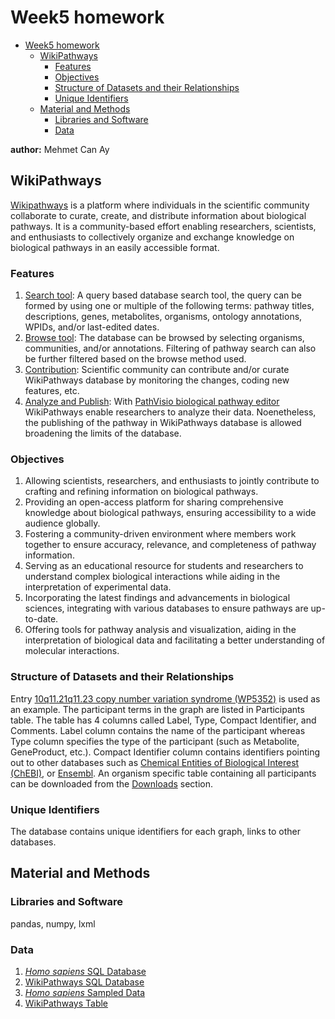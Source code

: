 # Week5 homework

- [Week5 homework](#week5-homework)
  - [WikiPathways](#wikipathways)
    - [Features](#features)
    - [Objectives](#objectives)
    - [Structure of Datasets and their Relationships](#structure-of-datasets-and-their-relationships)
    - [Unique Identifiers](#unique-identifiers)
  - [Material and Methods](#material-and-methods)
    - [Libraries and Software](#libraries-and-software)
    - [Data](#data)

**author:** Mehmet Can Ay

## WikiPathways
[Wikipathways](https://www.wikipathways.org) is a platform where individuals in the scientific community collaborate to curate, create, and distribute information about biological pathways. It is a community-based effort enabling researchers, scientists, and enthusiasts to collectively organize and exchange knowledge on biological pathways in an easily accessible format. <br>

### Features

1. [Search tool](https://www.wikipathways.org/search.html): A query based database search tool, the query can be formed by using one or multiple of the following terms: pathway titles, descriptions, genes, metabolites, organisms, ontology annotations, WPIDs, and/or last-edited dates.
2. [Browse tool](https://www.wikipathways.org/#browse): The database can be browsed by selecting organisms, communities, and/or annotations. Filtering of pathway search can also be further filtered based on the browse method used.
3. [Contribution](https://www.wikipathways.org/help.html#create): Scientific community can contribute and/or curate WikiPathways database by monitoring the changes, coding new features, etc.
4. [Analyze and Publish](https://www.wikipathways.org/#analyze): With [PathVisio biological pathway editor](https://pathvisio.org) WikiPathways enable researchers to analyze their data. Noenetheless, the publishing of the pathway in WikiPathways database is allowed broadening the limits of the database.

### Objectives

1. Allowing scientists, researchers, and enthusiasts to jointly contribute to crafting and refining information on biological pathways.
2. Providing an open-access platform for sharing comprehensive knowledge about biological pathways, ensuring accessibility to a wide audience globally.
3. Fostering a community-driven environment where members work together to ensure accuracy, relevance, and completeness of pathway information.
4. Serving as an educational resource for students and researchers to understand complex biological interactions while aiding in the interpretation of experimental data.
5. Incorporating the latest findings and advancements in biological sciences, integrating with various databases to ensure pathways are up-to-date.
6. Offering tools for pathway analysis and visualization, aiding in the interpretation of biological data and facilitating a better understanding of molecular interactions.

### Structure of Datasets and their Relationships

Entry [10q11.21q11.23 copy number variation syndrome (WP5352)](https://www.wikipathways.org/pathways/WP5352.html) is used as an example. The participant terms in the graph are listed in Participants table. The table has 4 columns called Label, Type, Compact Identifier, and Comments. Label column contains the name of the participant whereas Type column specifies the type of the participant (such as Metabolite, GeneProduct, etc.). Compact Identifier column contains identifiers pointing out to other databases such as [Chemical Entities of Biological Interest (ChEBI)](https://www.ebi.ac.uk/chebi/), or [Ensembl](https://www.ensembl.org/index.html). An organism specific table containing all participants can be downloaded from the [Downloads](https://data.wikipathways.org/current/gpml/) section.

### Unique Identifiers

The database contains unique identifiers for each graph, links to other databases.

## Material and Methods

### Libraries and Software
pandas, numpy, lxml

### Data
1. [*Homo sapiens* SQL Database](./data/homo_sapiens.db)
2. [WikiPathways SQL Database](./data/pathways.db)
3. [*Homo sapiens* Sampled Data](./data/homo_sapiens.csv)
4. [WikiPathways Table](./data/pathways.csv)
